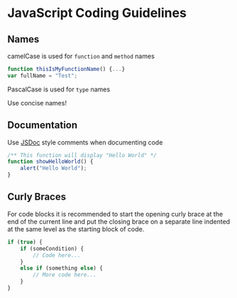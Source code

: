 # JavaScript Coding Guidelines

## Names
camelCase is used for ```function``` and ```method``` names
```js
function thisIsMyFunctionName() {...}
var fullName = "Test";
```

PascalCase is used for ```type``` names

Use concise names!

## Documentation
Use [JSDoc](https://jsdoc.app/about-getting-started.html) style comments when documenting code
```js
/** This function will display "Hello World" */
function showHelloWorld() {
    alert("Hello World");
}
```

## Curly Braces
For code blocks it is recommended to start the opening curly brace at the end of the
current line and put the closing brace on a separate line indented at the same level
as the starting block of code.
```js
if (true) {
    if (someCondition) {
        // Code here...
    }
    else if (something else) {
        // More code here...
    }
}
```
